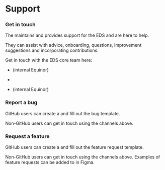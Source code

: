 # Support 

### Get in touch

The  maintains and provides support for the EDS and are here to help.

They can assist with advice, onboarding, questions, improvement suggestions and incorporating contributions.

Get in touch with the EDS core team here:

-    (internal Equinor)
    
-   
-    (internal Equinor)
    

### Report a bug

GitHub users can create a  and fill out the bug template.

Non-GitHub users can get in touch using the channels above.

### Request a feature

GitHub users can create a  and fill out the feature request template.

Non-GitHub users can get in touch using the channels above. Examples of feature requests can be added to  in Figma.